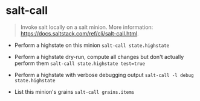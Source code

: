 # salt-call
> Invoke salt locally on a salt minion.
> More information: <https://docs.saltstack.com/ref/cli/salt-call.html>.

- Perform a highstate on this minion
`salt-call state.highstate`

- Perform a highstate dry-run, compute all changes but don't actually perform them
`salt-call state.highstate test=true`

- Perform a highstate with verbose debugging output
`salt-call -l debug state.highstate`

- List this minion's grains
`salt-call grains.items`
